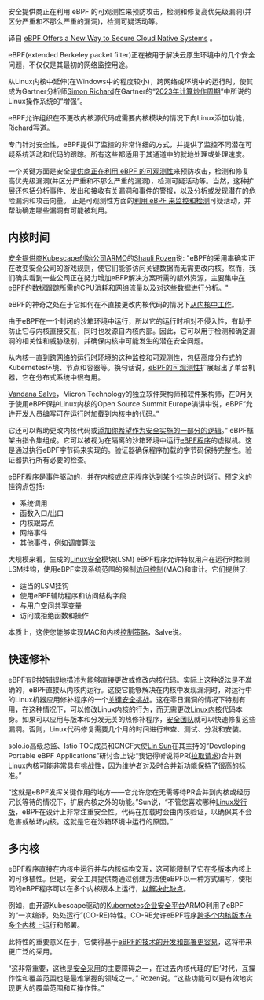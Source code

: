 <!--
# eBPF 为云原生系统提供了新的安全方法
https://cdn.thenewstack.io/media/2023/10/9684f4fc-lin_sun-1024x768.jpg
Feature image by B. Cameron Gain.
-->

安全提供商正在利用 eBPF 的可观测性来预防攻击，检测和修复高优先级漏洞(并区分严重和不那么严重的漏洞)，检测可疑活动等。

译自 [eBPF Offers a New Way to Secure Cloud Native Systems](https://thenewstack.io/ebpf-offers-a-new-way-to-secure-cloud-native-systems/) 。

eBPF(extended Berkeley packet filter)正在被用于解决云原生环境中的几个安全问题，不仅仅是其最初的网络监控用途。

从Linux内核中延伸(在Windows中的程度较小)，跨网络或环境中的运行时，使其成为Gartner分析师[Simon Richard](https://www.gartner.com/analyst/45057)在Gartner的“[2023年计算炒作周期](https://cloudsoft.io/blog/gartner-hype-cycle-infrastructure-orchestration)”中所说的Linux操作系统的“增强”。

eBPF允许组织在不更改内核源代码或需要内核模块的情况下向Linux添加功能，Richard写道。

专门针对安全性，eBPF提供了监控的非常详细的方式，并提供了监控不同潜在可疑系统活动和代码的跟踪。所有这些都适用于其通道中的就地处理或处理速度。

一个关键方面是安全[提供商正在利用 eBPF 的可观测性](https://thenewstack.io/cilium-cncf-graduation-could-mean-better-observability-security-with-ebpf/)来预防攻击，检测和修复高优先级漏洞(并区分严重和不那么严重的漏洞)，检测可疑活动等。当然，这种扩展还包括分析事件、发出和接收有关漏洞和事件的警报，以及分析或发现潜在的危险漏洞和攻击向量。 正是可观测性方面的[利用 eBPF 来监控和检测](https://thenewstack.io/what-ebpf-means-for-container-threat-detection/)可疑活动，并帮助确定哪些漏洞有可能被利用。

## 内核时间

[安全提供商Kubescape创始公司ARMO](https://www.armosec.io/)的[Shauli Rozen](https://il.linkedin.com/in/shaulirozen)说: "eBPF的采用率确实正在改变安全公司的游戏规则，使它们能够访问关键数据而无需更改内核。然而，我们确实看到一些公司正在努力增加eBFP解决方案所需的额外资源，主要集中[在eBPF的数据跟踪](https://thenewstack.io/ebpf-put-the-kubernetes-data-plane-in-the-kernel/)所需的CPU消耗和网络流量以及对这些数据进行分析。"

eBPF的神奇之处在于它如何在不直接更改内核代码的情况下[从内核中工作](https://thenewstack.io/greg-kroah-hartman-lessons-for-developers-from-20-years-of-linux-kernel-work/)。

由于eBPF在一个封闭的沙箱环境中运行，所以它的运行时相对不侵入性，有助于防止它与内核直接交互，同时也发源自内核内部。因此，它可以用于检测和确定漏洞的相关性和威胁级别，并确保内核中可能发生的潜在安全问题。

从内核一直到[跨网络的运行时环境](https://thenewstack.io/identifying-solving-issues-containerized-production-environments/)的这种监控和可观测性，包括高度分布式的Kubernetes环境、节点和容器等。换句话说，[eBPF的可观测性](https://thenewstack.io/groundcover-simplifying-observability-with-ebpf/)扩展超出了单台机器，它在分布式系统中很有用。

[Vandana Salve](https://www.linkedin.com/in/vandana-salve-31b0586/)，Micron Technology的独立软件架构师和软件架构师，在9月关于使用eBPF保护Linux内核的Open Source Summit Europe演讲中说，eBPF“允许开发人员编写可在运行时加载到内核中的代码。”

它还可以帮助更改内核代码或[添加你希望作为安全实施的一部分的逻辑](https://thenewstack.io/how-paybase-overcame-default-kubernetes-security-settings-for-pci-dss-compliance/)。” eBPF框架由指令集组成。它可以被视为在隔离的沙箱环境中运行[eBPF程序](https://thenewstack.io/how-io_uring-and-ebpf-will-revolutionize-programming-in-linux/)的虚拟机。这是通过执行eBPF字节码来实现的。验证器确保程序加载的字节码保持完整性。验证器执行所有必要的检查。

[eBPF程序](https://thenewstack.io/this-week-in-programming-ebpf-coming-to-a-windows-near-you/)是事件驱动的，并在内核或应用程序达到某个挂钩点时运行。预定义的挂钩点包括:

- 系统调用
- 函数入口/出口
- 内核跟踪点 
- 网络事件
- 其他事件，例如调度算法

大规模来看，生成的[Linux安全](https://thenewstack.io/design-system-can-update-greg-kroah-hartman-linux-security/)模块(LSM) eBPF程序允许特权用户在运行时检测LSM挂钩，使用eBPF实现系统范围的强制[访问控制](https://thenewstack.io/tns-tutorial-friday-arcadia-data-redefining-security-apache-hadoop/)(MAC)和审计。它们提供了:

- 适当的LSM挂钩
- 使用eBPF辅助程序和访问结构字段
- 与用户空间共享变量
- 访问或拒绝函数和操作

本质上，这使您能够实现MAC和内核[控制策略](https://thenewstack.io/open-policy-agent-the-top-5-kubernetes-admission-control-policies/)，Salve说。

## 快速修补

eBPF有时被错误地描述为能够直接更改或修改内核代码。实际上这种说法是不准确的，eBPF直接从内核内运行。这使它能够解决在内核中发现漏洞时，对运行中的Linux机器应用修补程序的一个[关键安全挑战](https://thenewstack.io/devops-security-overcome-cultural-challenges-transform-true-devsecops/)。这在零日漏洞的情况下特别有用，在这种情况下，可以修改Linux内核的行为，而无需更改[Linux内核](https://thenewstack.io/how-ebpf-turns-linux-into-a-programmable-kernel/)代码本身。如果可以应用与版本和分发无关的热修补程序，[安全团队](https://thenewstack.io/why-your-successful-cloud-journey-starts-with-building-the-right-security-team/)就可以快速修复这些漏洞。否则，Linux代码修复需要几个月的时间进行审查、测试、分发和安装。

solo.io高级总监、Istio TOC成员和CNCF大使[Lin Sun](https://www.linkedin.com/in/lin-sun-a9b7a81/)在其主持的“Developing Portable eBPF Applications”研讨会上说:“我记得听说将PR([拉取请求](https://thenewstack.io/week-programming-documentation-amalgamation-comes-mozilla/))合并到Linux内核可能非常具有挑战性，因为维护者对及时合并新功能保持了很高的标准。”

“这就是eBPF发挥关键作用的地方——它允许您在无需等待PR合并到内核或经历冗长等待的情况下，扩展内核之外的功能。”Sun说，“不管您喜欢哪种[Linux发行版](https://thenewstack.io/linux-distributions-can-teach-rolling-releases/)，eBPF在设计上非常注重安全性。代码在加载时会由内核验证，以确保其不会危害或破坏内核。这就是它在沙箱环境中运行的原因。”

## 多内核

eBPF程序直接在内核中运行并与内核结构交互，这可能限制了它在[多版本](https://thenewstack.io/linux-manage-multiple-versions-of-node-js-with-the-nvm-manager/)内核上的可移植性。但是，安全工具提供商通过创建方法使eBPF以一种方式编写，使相同的eBPF程序可以在多个内核版本上运行，[以解决此缺点](https://thenewstack.io/be-careful-what-you-ask-for-webmobile-edition/)。

例如，由开源Kubescape驱动的[Kubernetes企业安全平台](https://thenewstack.io/aporetos-kubernetes-security-platform-now-offers-multiregion-cluster-support-service-mesh-integration/)ARMO利用了eBPF的“一次编译，处处运行”(CO-RE)特性。CO-RE允许eBPF程序[跨多个内核版本在多个内核上](https://thenewstack.io/britive-just-in-time-access-across-multiple-clouds/)运行和部署。

此特性的重要意义在于，它使得基于[eBPF的技术的开发和部署更容易](https://thenewstack.io/week-programming-developers-help-harvey-typescript-gets-update/)，这将带来更广泛的采用。

“这非常重要，这也是[安全采用](https://thenewstack.io/why-third-party-security-adoption-must-get-better/)的主要障碍之一，在过去内核代理的‘旧’时代，互操作性和覆盖范围也是最难掌握的领域之一。” Rozen说。“这些功能可以更有效地实现更大的覆盖范围和互操作性。”
